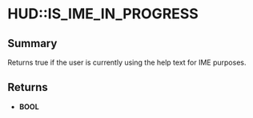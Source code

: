 # HUD::IS_IME_IN_PROGRESS

## Summary
Returns true if the user is currently using the help text for IME purposes.

## Returns
* **BOOL**